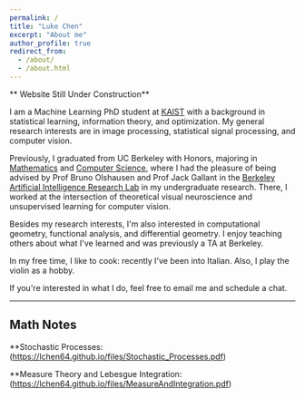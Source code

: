 ```yaml
---
permalink: /
title: "Luke Chen"
excerpt: "About me"
author_profile: true
redirect_from: 
  - /about/
  - /about.html
---
```


** Website Still Under Construction**

I am a Machine Learning PhD student at [KAIST](https://gsai.kaist.ac.kr/) with a background in statistical learning, information theory, and optimization. My general research interests are in image processing, statistical signal processing, and computer vision. 

Previously, I graduated from UC Berkeley with Honors, majoring in [Mathematics](https://math.berkeley.edu/) and [Computer Science](https://eecs.berkeley.edu), where I had the pleasure of being advised by Prof Bruno Olshausen and Prof Jack Gallant in the [Berkeley Artificial Intelligence Research Lab](https://bair.berkeley.edu/) in my undergraduate research. There, I worked at the intersection of theoretical visual neuroscience and unsupervised learning for computer vision.

Besides my research interests, I'm also interested in computational geometry, functional analysis, and differential geometry. I enjoy teaching others about what I've learned and was previously a TA at Berkeley.

In my free time, I like to cook: recently I've been into Italian. Also, I play the violin as a hobby. 

If you're interested in what I do, feel free to email me and schedule a chat.


---
Math Notes
---

**Stochastic Processes: (https://lchen64.github.io/files/Stochastic_Processes.pdf)

**Measure Theory and Lebesgue Integration: (https://lchen64.github.io/files/MeasureAndIntegration.pdf)
